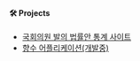 
#### :hammer_and_wrench: Projects<br/>
- [국회의원 발의 법률안 통계 사이트](https://github.com/dongdong-119/StatisticalDataOnLegislation)
- [향수 어플리케이션(개발중)](https://github.com/kimyounil1/AllPouse)

